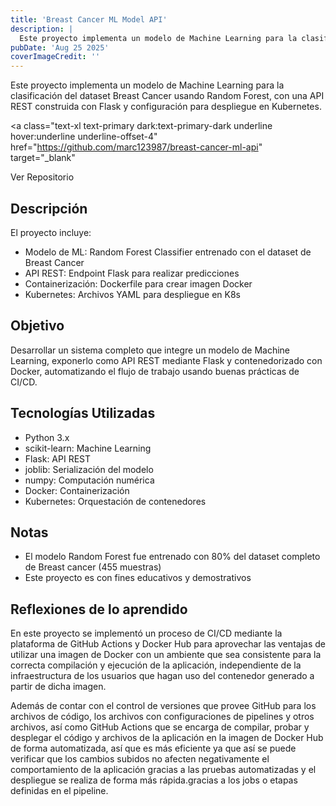 ```yaml
---
title: 'Breast Cancer ML Model API'
description: |
  Este proyecto implementa un modelo de Machine Learning para la clasificación del dataset Breast Cancer usando Random Forest, con una API REST construida con Flask y configuración para despliegue en Kubernetes.
pubDate: 'Aug 25 2025'
coverImageCredit: ''
---
```


Este proyecto implementa un modelo de Machine Learning para la clasificación del dataset Breast Cancer usando Random Forest, con una API REST construida con Flask y configuración para despliegue en Kubernetes.

<a
  class="text-xl text-primary dark:text-primary-dark underline hover:underline underline-offset-4"
  href="https://github.com/marc123987/breast-cancer-ml-api"
  target="_blank"
>
  Ver Repositorio
</a>

## Descripción

El proyecto incluye:
- Modelo de ML: Random Forest Classifier entrenado con el dataset de Breast Cancer
- API REST: Endpoint Flask para realizar predicciones
- Containerización: Dockerfile para crear imagen Docker
- Kubernetes: Archivos YAML para despliegue en K8s

## Objetivo

Desarrollar un sistema completo que integre un modelo de Machine Learning, exponerlo como API REST mediante Flask y contenedorizado con Docker, automatizando el flujo de trabajo usando buenas prácticas de CI/CD.

## Tecnologías Utilizadas

- Python 3.x
- scikit-learn: Machine Learning
- Flask: API REST
- joblib: Serialización del modelo
- numpy: Computación numérica
- Docker: Containerización
- Kubernetes: Orquestación de contenedores

## Notas

- El modelo Random Forest fue entrenado con 80% del dataset completo de Breast cancer (455 muestras)
- Este proyecto es con fines educativos y demostrativos

## Reflexiones de lo aprendido

En este proyecto se implementó un proceso de CI/CD mediante la plataforma de GitHub Actions y Docker Hub para aprovechar las ventajas de utilizar una imagen de Docker con un ambiente que sea consistente para la correcta compilación y ejecución de la aplicación, independiente de la infraestructura de los usuarios que hagan uso del contenedor generado a partir de dicha imagen.

Además de contar con el control de versiones que provee GitHub para los archivos de código, los archivos con configuraciones de pipelines y otros archivos, así como GitHub Actions que se encarga de compilar, probar y desplegar el código y archivos de la aplicación en la imagen de Docker Hub de forma automatizada, así que es más eficiente ya que así se puede verificar que los cambios subidos no afecten negativamente el comportamiento de la aplicación gracias a las pruebas automatizadas y el despliegue se realiza de forma más rápida.gracias a los jobs o etapas definidas en el pipeline.

